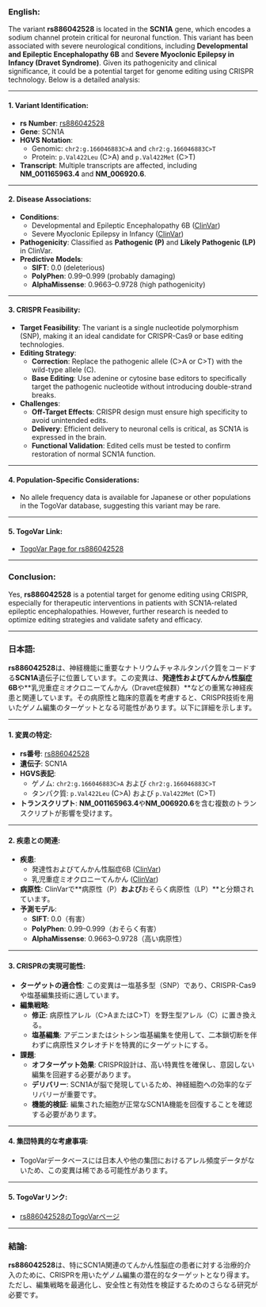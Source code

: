 ### English:
The variant **rs886042528** is located in the **SCN1A** gene, which encodes a sodium channel protein critical for neuronal function. This variant has been associated with severe neurological conditions, including **Developmental and Epileptic Encephalopathy 6B** and **Severe Myoclonic Epilepsy in Infancy (Dravet Syndrome)**. Given its pathogenicity and clinical significance, it could be a potential target for genome editing using CRISPR technology. Below is a detailed analysis:

---

#### 1. **Variant Identification**:
   - **rs Number**: [rs886042528](https://identifiers.org/dbsnp/rs886042528)
   - **Gene**: SCN1A
   - **HGVS Notation**:
     - Genomic: `chr2:g.166046883C>A` and `chr2:g.166046883C>T`
     - Protein: `p.Val422Leu` (C>A) and `p.Val422Met` (C>T)
   - **Transcript**: Multiple transcripts are affected, including **NM_001165963.4** and **NM_006920.6**.

---

#### 2. **Disease Associations**:
   - **Conditions**:
     - Developmental and Epileptic Encephalopathy 6B ([ClinVar](https://www.ncbi.nlm.nih.gov/clinvar/variation/1098587))
     - Severe Myoclonic Epilepsy in Infancy ([ClinVar](https://www.ncbi.nlm.nih.gov/clinvar/variation/282973))
   - **Pathogenicity**: Classified as **Pathogenic (P)** and **Likely Pathogenic (LP)** in ClinVar.
   - **Predictive Models**:
     - **SIFT**: 0.0 (deleterious)
     - **PolyPhen**: 0.99–0.999 (probably damaging)
     - **AlphaMissense**: 0.9663–0.9728 (high pathogenicity)

---

#### 3. **CRISPR Feasibility**:
   - **Target Feasibility**: The variant is a single nucleotide polymorphism (SNP), making it an ideal candidate for CRISPR-Cas9 or base editing technologies.
   - **Editing Strategy**:
     - **Correction**: Replace the pathogenic allele (C>A or C>T) with the wild-type allele (C).
     - **Base Editing**: Use adenine or cytosine base editors to specifically target the pathogenic nucleotide without introducing double-strand breaks.
   - **Challenges**:
     - **Off-Target Effects**: CRISPR design must ensure high specificity to avoid unintended edits.
     - **Delivery**: Efficient delivery to neuronal cells is critical, as SCN1A is expressed in the brain.
     - **Functional Validation**: Edited cells must be tested to confirm restoration of normal SCN1A function.

---

#### 4. **Population-Specific Considerations**:
   - No allele frequency data is available for Japanese or other populations in the TogoVar database, suggesting this variant may be rare.

---

#### 5. **TogoVar Link**:
   - [TogoVar Page for rs886042528](https://togovar.org/variant/417503323)

---

### Conclusion:
Yes, **rs886042528** is a potential target for genome editing using CRISPR, especially for therapeutic interventions in patients with SCN1A-related epileptic encephalopathies. However, further research is needed to optimize editing strategies and validate safety and efficacy.

---

### 日本語:
**rs886042528**は、神経機能に重要なナトリウムチャネルタンパク質をコードする**SCN1A**遺伝子に位置しています。この変異は、**発達性およびてんかん性脳症6B**や**乳児重症ミオクロニーてんかん（Dravet症候群）**などの重篤な神経疾患と関連しています。その病原性と臨床的意義を考慮すると、CRISPR技術を用いたゲノム編集のターゲットとなる可能性があります。以下に詳細を示します。

---

#### 1. **変異の特定**:
   - **rs番号**: [rs886042528](https://identifiers.org/dbsnp/rs886042528)
   - **遺伝子**: SCN1A
   - **HGVS表記**:
     - ゲノム: `chr2:g.166046883C>A` および `chr2:g.166046883C>T`
     - タンパク質: `p.Val422Leu` (C>A) および `p.Val422Met` (C>T)
   - **トランスクリプト**: **NM_001165963.4**や**NM_006920.6**を含む複数のトランスクリプトが影響を受けます。

---

#### 2. **疾患との関連**:
   - **疾患**:
     - 発達性およびてんかん性脳症6B ([ClinVar](https://www.ncbi.nlm.nih.gov/clinvar/variation/1098587))
     - 乳児重症ミオクロニーてんかん ([ClinVar](https://www.ncbi.nlm.nih.gov/clinvar/variation/282973))
   - **病原性**: ClinVarで**病原性（P）**および**おそらく病原性（LP）**と分類されています。
   - **予測モデル**:
     - **SIFT**: 0.0（有害）
     - **PolyPhen**: 0.99–0.999（おそらく有害）
     - **AlphaMissense**: 0.9663–0.9728（高い病原性）

---

#### 3. **CRISPRの実現可能性**:
   - **ターゲットの適合性**: この変異は一塩基多型（SNP）であり、CRISPR-Cas9や塩基編集技術に適しています。
   - **編集戦略**:
     - **修正**: 病原性アレル（C>AまたはC>T）を野生型アレル（C）に置き換える。
     - **塩基編集**: アデニンまたはシトシン塩基編集を使用して、二本鎖切断を伴わずに病原性ヌクレオチドを特異的にターゲットにする。
   - **課題**:
     - **オフターゲット効果**: CRISPR設計は、高い特異性を確保し、意図しない編集を回避する必要があります。
     - **デリバリー**: SCN1Aが脳で発現しているため、神経細胞への効率的なデリバリーが重要です。
     - **機能的検証**: 編集された細胞が正常なSCN1A機能を回復することを確認する必要があります。

---

#### 4. **集団特異的な考慮事項**:
   - TogoVarデータベースには日本人や他の集団におけるアレル頻度データがないため、この変異は稀である可能性があります。

---

#### 5. **TogoVarリンク**:
   - [rs886042528のTogoVarページ](https://togovar.org/variant/417503323)

---

### 結論:
**rs886042528**は、特にSCN1A関連のてんかん性脳症の患者に対する治療的介入のために、CRISPRを用いたゲノム編集の潜在的なターゲットとなり得ます。ただし、編集戦略を最適化し、安全性と有効性を検証するためのさらなる研究が必要です。